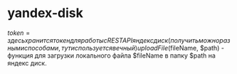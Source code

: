 # yandex-disk
$token = здесь хранится токен для работы с REST API яндекс диск (получить можно разными способами, тут используется вечный)
uploadFile($fileName, $path) - функция для загрузки локального файла $fileName в папку $path на яндекс диск. 
